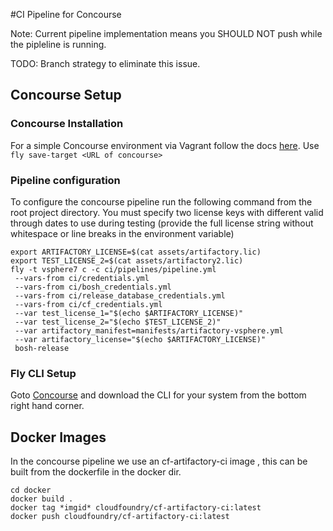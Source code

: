 #CI Pipeline for Concourse

Note: Current pipeline implementation means you SHOULD NOT push while the pipleline
is running.

TODO: Branch strategy to eliminate this issue.

## Concourse Setup

### Concourse Installation

For a simple Concourse environment via Vagrant follow the docs [here](http://concourse.ci/deploying-with-vagrant.html).
Use `fly save-target <URL of concourse>`

### Pipeline configuration

To configure the concourse pipeline run the following command from the root project directory.
You must specify two license keys with different valid through dates to use during testing (provide the full license string without whitespace or line breaks in the environment variable)

```
export ARTIFACTORY_LICENSE=$(cat assets/artifactory.lic)
export TEST_LICENSE_2=$(cat assets/artifactory2.lic)
fly -t vsphere7 c -c ci/pipelines/pipeline.yml
 --vars-from ci/credentials.yml
 --vars-from ci/bosh_credentials.yml
 --vars-from ci/release_database_credentials.yml
 --vars-from ci/cf_credentials.yml
 --var test_license_1="$(echo $ARTIFACTORY_LICENSE)"
 --var test_license_2="$(echo $TEST_LICENSE_2)"
 --var artifactory_manifest=manifests/artifactory-vsphere.yml
 --var artifactory_license="$(echo $ARTIFACTORY_LICENSE)"
 bosh-release
```

### Fly CLI Setup

Goto [Concourse](http://192.168.100.4:8080/pipelines/main) and download the
CLI for your system from the bottom right hand corner.

## Docker Images

In the concourse pipeline we use an cf-artifactory-ci image
, this can be built from the dockerfile in the docker dir.

```
cd docker
docker build .
docker tag *imgid* cloudfoundry/cf-artifactory-ci:latest
docker push cloudfoundry/cf-artifactory-ci:latest
```
